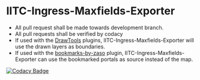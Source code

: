 IITC-Ingress-Maxfields-Exporter
===============================
* All pull request shall be made towards development branch.
* All pull requests shall be verified by codacy
* If used with the [DrawTools](http://iitc.jonatkins.com/release/plugins/draw-tools.user.js) plugins, IITC-Ingress-Maxfields-Exporter will use the drawn layers as boundaries.
* If used with the [bookmarks-by-zaso](http://iitc.jonatkins.com/release/plugins/bookmarks-by-zaso.user.js) plugin, IITC-Ingress-Maxfields-Exporter can use the bookmarked portals as source instead of the map.

[![Codacy Badge](https://api.codacy.com/project/badge/grade/e988a7bb2dc641838984befa134df810)](https://www.codacy.com/app/stefan-nygren/IITC-Ingress-Maxfields-Exporter)



